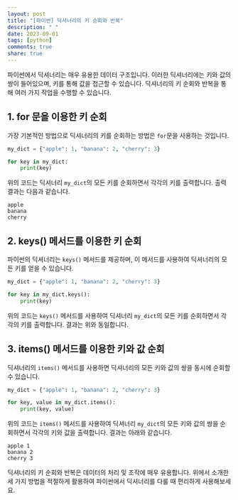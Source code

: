 ```yaml
---
layout: post
title: "[파이썬] 딕셔너리의 키 순회와 반복"
description: " "
date: 2023-09-01
tags: [python]
comments: true
share: true
---
```


파이썬에서 딕셔너리는 매우 유용한 데이터 구조입니다. 이러한 딕셔너리에는 키와 값의 쌍이 들어있으며, 키를 통해 값을 접근할 수 있습니다. 딕셔너리의 키 순회와 반복을 통해 여러 가지 작업을 수행할 수 있습니다.

## 1. for 문을 이용한 키 순회

가장 기본적인 방법으로 딕셔너리의 키를 순회하는 방법은 `for`문을 사용하는 것입니다.

```python
my_dict = {"apple": 1, "banana": 2, "cherry": 3}

for key in my_dict:
    print(key)
```

위의 코드는 딕셔너리 `my_dict`의 모든 키를 순회하면서 각각의 키를 출력합니다. 출력 결과는 다음과 같습니다.

```
apple
banana
cherry
```

## 2. keys() 메서드를 이용한 키 순회

파이썬의 딕셔너리는 `keys()` 메서드를 제공하며, 이 메서드를 사용하여 딕셔너리의 모든 키를 얻을 수 있습니다.

```python
my_dict = {"apple": 1, "banana": 2, "cherry": 3}

for key in my_dict.keys():
    print(key)
```

위의 코드는 `keys()` 메서드를 사용하여 딕셔너리 `my_dict`의 모든 키를 순회하면서 각각의 키를 출력합니다. 결과는 위와 동일합니다.

## 3. items() 메서드를 이용한 키와 값 순회

딕셔너리의 `items()` 메서드를 사용하면 딕셔너리의 모든 키와 값의 쌍을 동시에 순회할 수 있습니다.

```python
my_dict = {"apple": 1, "banana": 2, "cherry": 3}

for key, value in my_dict.items():
    print(key, value)
```

위의 코드는 `items()` 메서드를 사용하여 딕셔너리 `my_dict`의 모든 키와 값의 쌍을 순회하면서 각각의 키와 값을 출력합니다. 결과는 아래와 같습니다.

```
apple 1
banana 2
cherry 3
```

딕셔너리의 키 순회와 반복은 데이터의 처리 및 조작에 매우 유용합니다. 위에서 소개한 세 가지 방법을 적절하게 활용하여 파이썬에서 딕셔너리를 다룰 때 편리하게 사용해보세요.